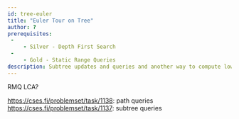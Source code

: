 ```yaml
---
id: tree-euler
title: "Euler Tour on Tree"
author: ?
prerequisites: 
 - 
     - Silver - Depth First Search
 - 
     - Gold - Static Range Queries
description: Subtree updates and queries and another way to compute lowest common ancestors.
---
```


RMQ LCA?

https://cses.fi/problemset/task/1138: path queries
https://cses.fi/problemset/task/1137: subtree queries
